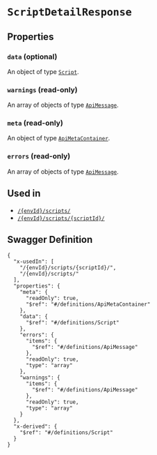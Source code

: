 # `ScriptDetailResponse` #







## Properties ##

### `data` (optional) ###




An object of type [`Script`](./../definitions/Script.mkd).



### `warnings` (read-only) ###




An array of 
objects of type [`ApiMessage`](./../definitions/ApiMessage.mkd).


### `meta` (read-only) ###




An object of type [`ApiMetaContainer`](./../definitions/ApiMetaContainer.mkd).



### `errors` (read-only) ###




An array of 
objects of type [`ApiMessage`](./../definitions/ApiMessage.mkd).




## Used in ##

  + [`/{envId}/scripts/`](./../rest/api/user/v1/{envId}/scripts/)
  + [`/{envId}/scripts/{scriptId}/`](./../rest/api/user/v1/{envId}/scripts/{scriptId}/)

## Swagger Definition ##

    {
      "x-usedIn": [
        "/{envId}/scripts/{scriptId}/", 
        "/{envId}/scripts/"
      ], 
      "properties": {
        "meta": {
          "readOnly": true, 
          "$ref": "#/definitions/ApiMetaContainer"
        }, 
        "data": {
          "$ref": "#/definitions/Script"
        }, 
        "errors": {
          "items": {
            "$ref": "#/definitions/ApiMessage"
          }, 
          "readOnly": true, 
          "type": "array"
        }, 
        "warnings": {
          "items": {
            "$ref": "#/definitions/ApiMessage"
          }, 
          "readOnly": true, 
          "type": "array"
        }
      }, 
      "x-derived": {
        "$ref": "#/definitions/Script"
      }
    }
